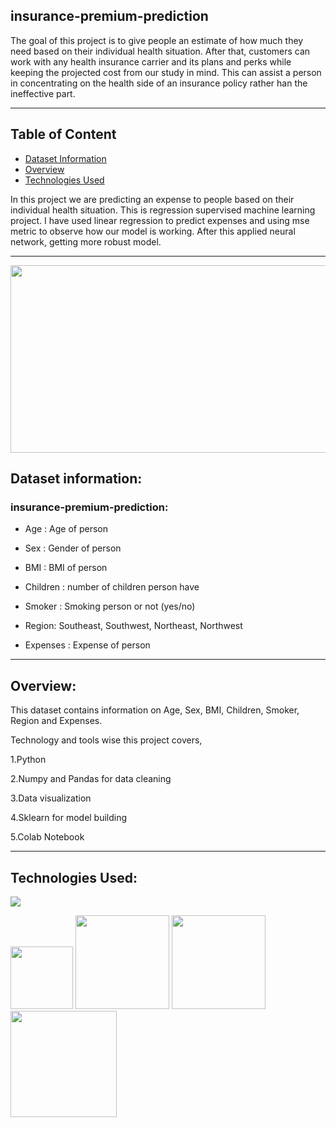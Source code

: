 ## insurance-premium-prediction
The goal of this project is to give people an estimate of how much they need based on their individual health situation. After that, customers can work with any health insurance carrier and its plans and perks while keeping the projected cost from our study in mind. This can assist a person in concentrating on the health side of an insurance policy rather han the ineffective part.

--------------------------------------------

## Table of Content

  * [Dataset Information](#dataset-information)
  * [Overview](#overview)
  * [Technologies Used](#technologies-used)


In this project we are predicting an expense to people based on their individual health situation. This is regression supervised machine learning project. I have used linear regression to predict expenses and using mse metric to observe how our model is working. After this applied neural network, getting more robust model.

---------------------------------------------------------------------------------------------------------------------------------------------------------------------------------
<img target="_blank" src="https://www.google.com/url?sa=i&url=https%3A%2F%2Fwww.livemint.com%2FMoney%2FMBK1VIyvrSWt8VBoBG1m1J%2FAnnual-health-insurance-premiums-increase-as-you-grow-older.html&psig=AOvVaw1GTbKpyOJ4RZ2iJLXfaI4U&ust=1644130275298000&source=images&cd=vfe&ved=0CAsQjRxqFwoTCNCggeT85_UCFQAAAAAdAAAAABAD.eps" width=1000; height=300>

## Dataset information:

### insurance-premium-prediction:

* Age : Age of person

* Sex : Gender of person 

* BMI : BMI of person

* Children : number of children person have

* Smoker : Smoking person or not (yes/no)

* Region: Southeast, Southwest, Northeast, Northwest

* Expenses : Expense of person

--------------------------------------------------------------------------------------------

## Overview:

This dataset contains information on Age, Sex, BMI, Children, Smoker, Region and Expenses. 

Technology and tools wise this project covers,

1.Python

2.Numpy and Pandas for data cleaning

3.Data visualization

4.Sklearn for model building

5.Colab Notebook

--------------------------------

## Technologies Used:

![](https://forthebadge.com/images/badges/made-with-python.svg)

[<img target="_blank" src="https://user-images.githubusercontent.com/32620288/139657460-40ef4562-76bd-43f5-bbca-47b6bd29863e.png" width=100>](https://numpy.org)    [<img target="_blank" src="https://upload.wikimedia.org/wikipedia/commons/thumb/e/ed/Pandas_logo.svg/450px-Pandas_logo.svg.png" width=150>](https://pandas.pydata.org)  [<img target="_blank" src="https://seaborn.pydata.org/_static/logo-wide-lightbg.svg" width=150>](https://seaborn.pydata.org) [<img target="_blank" src="https://matplotlib.org/_static/logo2_compressed.svg" width=170>](https://matplotlib.org)   
